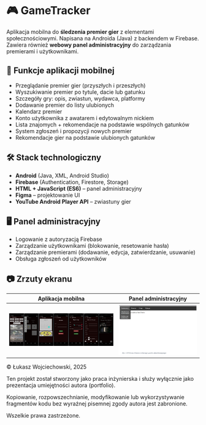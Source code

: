 # 🎮 GameTracker

Aplikacja mobilna do **śledzenia premier gier** z elementami społecznościowymi. Napisana na Androida (Java) z backendem w Firebase. Zawiera również **webowy panel administracyjny** do zarządzania premierami i użytkownikami.

## 📱 Funkcje aplikacji mobilnej

- Przeglądanie premier gier (przyszłych i przeszłych)
- Wyszukiwanie premier po tytule, dacie lub gatunku
- Szczegóły gry: opis, zwiastun, wydawca, platformy
- Dodawanie premier do listy ulubionych
- Kalendarz premier
- Konto użytkownika z awatarem i edytowalnym nickiem
- Lista znajomych + rekomendacje na podstawie wspólnych gatunków
- System zgłoszeń i propozycji nowych premier
- Rekomendacje gier na podstawie ulubionych gatunków

## 🛠️ Stack technologiczny

- **Android** (Java, XML, Android Studio)
- **Firebase** (Authentication, Firestore, Storage)
- **HTML + JavaScript (ES6)** – panel administracyjny
- **Figma** – projektowanie UI
- **YouTube Android Player API** – zwiastuny gier

## 🖥️ Panel administracyjny

- Logowanie z autoryzacją Firebase
- Zarządzanie użytkownikami (blokowanie, resetowanie hasła)
- Zarządzanie premierami (dodawanie, edycja, zatwierdzanie, usuwanie)
- Obsługa zgłoszeń od użytkowników

## 📷 Zrzuty ekranu

| Aplikacja mobilna | Panel administracyjny |
|-------------------|------------------------|
| ![mobile](screenshots/mobile-home.png) | ![admin](screenshots/admin-users.png) |

© Łukasz Wojciechowski, 2025

Ten projekt został stworzony jako praca inżynierska i służy wyłącznie jako prezentacja umiejętności autora (portfolio).

Kopiowanie, rozpowszechnianie, modyfikowanie lub wykorzystywanie fragmentów kodu bez wyraźnej pisemnej zgody autora jest zabronione.

Wszelkie prawa zastrzeżone.

